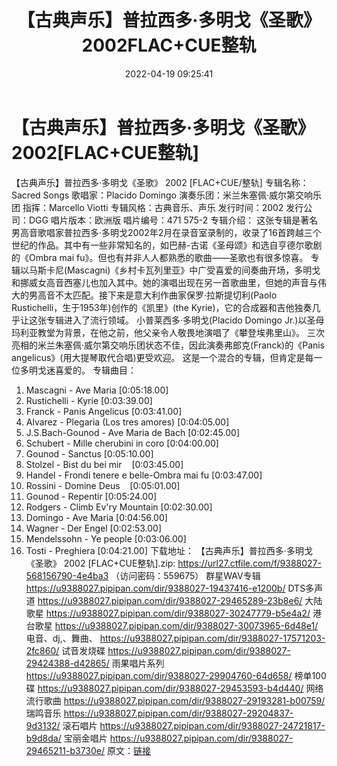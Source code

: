 ﻿---
title: 【古典声乐】普拉西多·多明戈《圣歌》2002FLAC+CUE整轨
date: 2022-04-19 09:25:41
categories: 古典音乐、新世纪、纯音雅乐
tags: 纯音雅乐
---
# 【古典声乐】普拉西多·多明戈《圣歌》2002[FLAC+CUE整轨]

【古典声乐】普拉西多·多明戈《圣歌》 2002
[FLAC+CUE/整轨]
专辑名称：Sacred Songs
歌唱家：Placido
Domingo
演奏乐团：米兰朱塞佩·威尔第交响乐团
指挥：Marcello Viotti
专辑风格：古典音乐、声乐
发行时间：2002
发行公司：DGG
唱片版本：欧洲版
唱片编号：471 575-2
专辑介绍：
这张专辑是著名男高音歌唱家普拉西多·多明戈2002年2月在录音室录制的，收录了16首跨越三个世纪的作品。其中有一些非常知名的，如巴赫-古诺《圣母颂》和选自亨德尔歌剧的《Ombra
mai fu》。但也有并非人人都熟悉的歌曲——圣歌也有很多惊喜。
专辑以马斯卡尼(Mascagni)《乡村卡瓦列里亚》中广受喜爱的间奏曲开场，多明戈和挪威女高音西塞儿也加入其中。她的演唱出现在另一首歌曲里，但她的声音与伟大的男高音不太匹配。接下来是意大利作曲家保罗·拉斯提切利(Paolo
Rustichelli，生于1953年)创作的《凯里》(the
Kyrie)，它的合成器和吉他独奏几乎让这张专辑进入了流行领域。
小普莱西多·多明戈(Placido Domingo
Jr.)以圣母玛利亚教堂为背景，在他之前，他父亲令人敬畏地演唱了《攀登埃弗里山》。
三次亮相的米兰朱塞佩·威尔第交响乐团状态不佳，因此演奏弗郎克(Franck)的《Panis
angelicus》(用大提琴取代合唱)更受欢迎。
这是一个混合的专辑，但肯定是每一位多明戈迷喜爱的。
专辑曲目：
01. Mascagni - Ave
Maria
[0:05:18.00]
02. Rustichelli -
Kyrie
[0:03:39.00]
03. Franck - Panis
Angelicus
[0:03:41.00]
04. Alvarez - Plegaria (Los
tres amores)
[0:04:05.00]
05. J.S.Bach-Gounod - Ave Maria
de Bach
[0:02:45.00]
06. Schubert - Mille cherubini
in coro
[0:04:00.00]
07. Gounod -
Sanctus
[0:05:10.00]
08. Stolzel - Bist du bei
mir    [0:03:45.00]
09. Handel - Frondi tenere e
belle-Ombra mai fu
[0:03:47.00]
10. Rossini - Domine
Deus    [0:05:01.00]
11. Gounod -
Repentir
[0:05:24.00]
12. Rodgers - Climb Ev'ry
Mountain
[0:02:30.00]
13. Domingo - Ave
Maria
[0:04:56.00]
14. Wagner - Der
Engel
[0:02:53.00]
15. Mendelssohn - Ye
people
[0:03:06.00]
16. Tosti -
Preghiera
[0:04:21.00]
下载地址：
【古典声乐】普拉西多·多明戈《圣歌》 2002 [FLAC+CUE整轨].zip: https://url27.ctfile.com/f/9388027-568156790-4e4ba3
（访问密码：559675）
群星WAV专辑
https://u9388027.pipipan.com/dir/9388027-19437416-e1200b/
DTS多声道
https://u9388027.pipipan.com/dir/9388027-29465289-23b8e6/
大陆歌星
https://u9388027.pipipan.com/dir/9388027-30247779-b5e4a2/
港台歌星
https://u9388027.pipipan.com/dir/9388027-30073965-6d48e1/
电音、dj,、舞曲、
https://u9388027.pipipan.com/dir/9388027-17571203-2fc860/
试音发烧碟
https://u9388027.pipipan.com/dir/9388027-29424388-d42865/
雨果唱片系列
https://u9388027.pipipan.com/dir/9388027-29904760-64d658/
榜单100碟
https://u9388027.pipipan.com/dir/9388027-29453593-b4d440/
网络流行歌曲
https://u9388027.pipipan.com/dir/9388027-29193281-b00759/
瑞鸣音乐
https://u9388027.pipipan.com/dir/9388027-29204837-9d3132/
滚石唱片
https://u9388027.pipipan.com/dir/9388027-24721817-b9d8da/
宝丽金唱片
https://u9388027.pipipan.com/dir/9388027-29465211-b3730e/
原文：[链接](https://blog.sina.com.cn/s/blog_1647c7e7601030wqj.html)